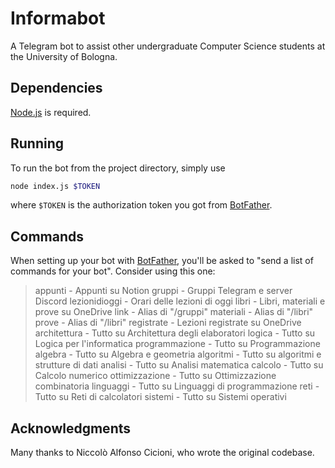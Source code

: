 # Informabot

A Telegram bot to assist other undergraduate Computer Science students at the
University of Bologna.

## Dependencies

[Node.js](https://www.nodejs.dev) is required.

## Running

To run the bot from the project directory, simply use

```bash
node index.js $TOKEN
```

where `$TOKEN` is the authorization token you got from
[BotFather](https://www.https://core.telegram.org/bots#6-botfather).

## Commands

When setting up your bot with
[BotFather](https://www.https://core.telegram.org/bots#6-botfather), you'll be
asked to "send a list of commands for your bot". Consider using this one:

> appunti - Appunti su Notion
> gruppi - Gruppi Telegram e server Discord
> lezionidioggi - Orari delle lezioni di oggi
> libri - Libri, materiali e prove su OneDrive
> link - Alias di "/gruppi"
> materiali - Alias di "/libri"
> prove - Alias di "/libri"
> registrate - Lezioni registrate su OneDrive
> architettura - Tutto su Architettura degli elaboratori
> logica - Tutto su Logica per l'informatica
> programmazione - Tutto su Programmazione
> algebra - Tutto su Algebra e geometria
> algoritmi - Tutto su algoritmi e strutture di dati
> analisi - Tutto su Analisi matematica
> calcolo - Tutto su Calcolo numerico
> ottimizzazione - Tutto su Ottimizzazione combinatoria
> linguaggi - Tutto su Linguaggi di programmazione
> reti - Tutto su Reti di calcolatori
> sistemi - Tutto su Sistemi operativi

## Acknowledgments

Many thanks to Niccolò Alfonso Cicioni, who wrote the original codebase.
